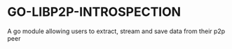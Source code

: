 # GO-LIBP2P-INTROSPECTION

A go module allowing users to extract, stream and save data from their p2p peer

